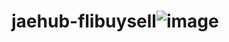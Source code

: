 # jaehub-flibuysell![image](https://user-images.githubusercontent.com/93028359/227444444-8884eca2-3b78-4e9f-82af-c8acbe106696.png)

